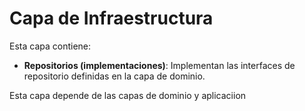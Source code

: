 # Capa de Infraestructura

Esta capa contiene:

- **Repositorios (implementaciones)**: Implementan las interfaces de repositorio definidas en la capa de dominio.

Esta capa depende de las capas de dominio y aplicaciion 